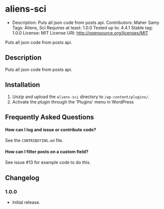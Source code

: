 # aliens-sci
 * Description: Puts all json code from posts api.
Contributors: Maher Samy
Tags: Aliens, Sci
Requires at least: 1.0.0
Tested up to: 4.4.1
Stable tag: 1.0.0
License: MIT
License URI: http://opensource.org/licenses/MIT

Puts all json code from posts api.
## Description

Puts all json code from posts api.
## Installation

1. Unzip and upload the `aliens-sci` directory to `/wp-content/plugins/`.
2. Activate the plugin through the 'Plugins' menu in WordPress

## Frequently Asked Questions

#### How can I log and issue or contribute code?
See the `CONTRIBUTING.md` file.

#### How can I filter posts on a custom field?
See issue #13 for example code to do this.


## Changelog

### 1.0.0

* Initial release.
